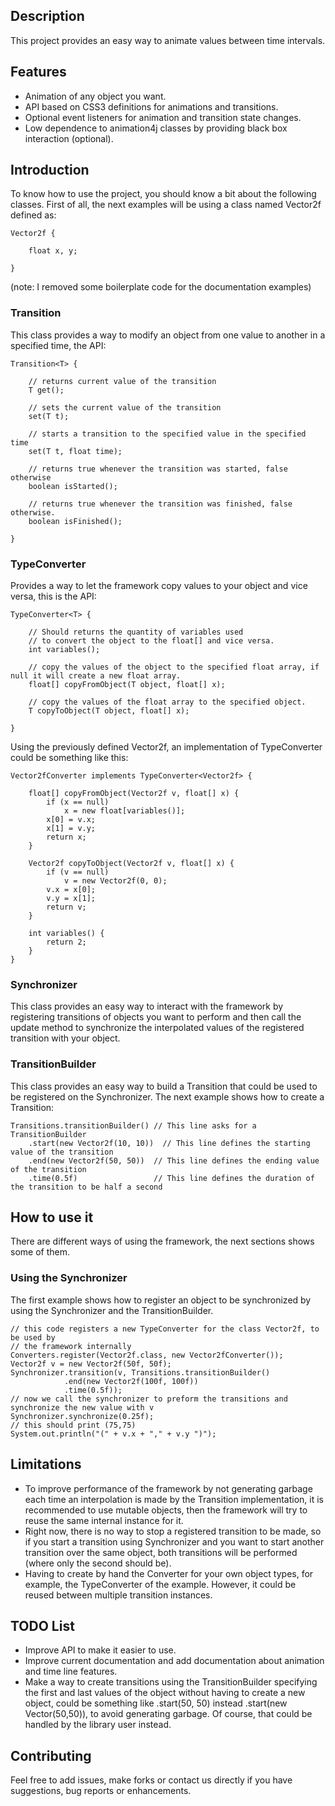 Description
------------

This project provides an easy way to animate values between time intervals.

Features
------------

* Animation of any object you want.
* API based on CSS3 definitions for animations and transitions.
* Optional event listeners for animation and transition state changes.
* Low dependence to animation4j classes by providing black box interaction (optional).

Introduction
------------

To know how to use the project, you should know a bit about the following classes. First of all, the next examples will be using a class named Vector2f defined as:

	Vector2f {

		float x, y;
	
	}

(note: I removed some boilerplate code for the documentation examples)

### Transition<T>

This class provides a way to modify an object from one value to another in a specified time, the API:

	Transition<T> {

		// returns current value of the transition
		T get(); 

		// sets the current value of the transition	
		set(T t); 

		// starts a transition to the specified value in the specified time
		set(T t, float time); 

		// returns true whenever the transition was started, false otherwise
		boolean isStarted();

		// returns true whenever the transition was finished, false otherwise.
		boolean isFinished();

	}

### TypeConverter

Provides a way to let the framework copy values to your object and vice versa, this is the API:

	TypeConverter<T> {

		// Should returns the quantity of variables used 
		// to convert the object to the float[] and vice versa.
		int variables();

		// copy the values of the object to the specified float array, if null it will create a new float array.
		float[] copyFromObject(T object, float[] x);

		// copy the values of the float array to the specified object.
		T copyToObject(T object, float[] x);

	}

Using the previously defined Vector2f, an implementation of TypeConverter<Vector2f> could be something like this:

	Vector2fConverter implements TypeConverter<Vector2f> {
	
		float[] copyFromObject(Vector2f v, float[] x) {
			if (x == null) 
				x = new float[variables()];
			x[0] = v.x;
			x[1] = v.y;
			return x;
		}

		Vector2f copyToObject(Vector2f v, float[] x) {
			if (v == null)
				v = new Vector2f(0, 0);
			v.x = x[0];
			v.y = x[1];
			return v;
		}

		int variables() {
			return 2;
		}
	}

### Synchronizer

This class provides an easy way to interact with the framework by registering transitions of objects you want to perform and then call the update method to synchronize the interpolated values of the registered transition with your object.

### TransitionBuilder

This class provides an easy way to build a Transition<T> that could be used to be registered on the Synchronizer. The next example shows how to create a Transition<Vector2f>:

	Transitions.transitionBuilder() // This line asks for a TransitionBuilder
		.start(new Vector2f(10, 10))  // This line defines the starting value of the transition
		.end(new Vector2f(50, 50))  // This line defines the ending value of the transition
		.time(0.5f)					// This line defines the duration of the transition to be half a second

How to use it
------------

There are different ways of using the framework, the next sections shows some of them.

### Using the Synchronizer 

The first example shows how to register an object to be synchronized by using the Synchronizer and the TransitionBuilder.

	// this code registers a new TypeConverter for the class Vector2f, to be used by 
	// the framework internally
	Converters.register(Vector2f.class, new Vector2fConverter());
	Vector2f v = new Vector2f(50f, 50f);
	Synchronizer.transition(v, Transitions.transitionBuilder()
				.end(new Vector2f(100f, 100f))
				.time(0.5f));
	// now we call the synchronizer to preform the transitions and synchronize the new value with v
	Synchronizer.synchronize(0.25f);
	// this should print (75,75)
	System.out.println("(" + v.x + "," + v.y ")");

Limitations
------------

* To improve performance of the framework by not generating garbage each time an interpolation is made by the Transition implementation, it is recommended to use mutable objects, then the framework will try to reuse the same internal instance for it.
* Right now, there is no way to stop a registered transition to be made, so if you start a transition using Synchronizer and you want to start another transition over the same object, both transitions will be performed (where only the second should be).
* Having to create by hand the Converter for your own object types, for example, the TypeConverter<Vector2f> of the example. However, it could be reused between multiple transition instances.

TODO List
------------

* Improve API to make it easier to use.
* Improve current documentation and add documentation about animation and time line features.
* Make a way to create transitions using the TransitionBuilder specifying the first and last values of the object without having to create a new object, could be something like .start(50, 50) instead .start(new Vector(50,50)), to avoid generating garbage. Of course, that could be handled by the library user instead.

Contributing
------------

Feel free to add issues, make forks or contact us directly if you have suggestions, bug reports or enhancements.

